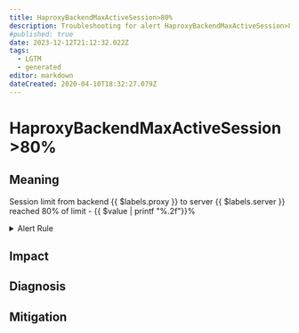 ```yaml
---
title: HaproxyBackendMaxActiveSession>80%
description: Troubleshooting for alert HaproxyBackendMaxActiveSession>80%
#published: true
date: 2023-12-12T21:12:32.022Z
tags: 
  - LGTM
  - generated
editor: markdown
dateCreated: 2020-04-10T18:32:27.079Z
---
```


# HaproxyBackendMaxActiveSession>80%

## Meaning
[//]: # "Short paragraph that explains what the alert means"
Session limit from backend {{ $labels.proxy }} to server {{ $labels.server }} reached 80% of limit - {{ $value | printf "%.2f"}}%

<details>
  <summary>Alert Rule</summary>

{{% rule "haproxy/embedded-exporter-v2.yml" "HaproxyBackendMaxActiveSession>80%" %}}

{{% comment %}}

```yaml
alert: HaproxyBackendMaxActiveSession>80%
expr: ((haproxy_server_max_sessions >0) * 100) / (haproxy_server_limit_sessions > 0) > 80
for: 2m
labels:
    severity: warning
annotations:
    summary: HAProxy backend max active session > 80% (instance {{ $labels.instance }})
    description: |-
        Session limit from backend {{ $labels.proxy }} to server {{ $labels.server }} reached 80% of limit - {{ $value | printf "%.2f"}}%
          VALUE = {{ $value }}
          LABELS = {{ $labels }}
    runbook: https://github.com/srerun/prometheus-alerts/blob/main/content/runbooks/embedded-exporter-v2/HaproxyBackendMaxActiveSession>80%.md

```

{{% /comment %}}

</details>


## Impact
[//]: # "What could / will happen if the alert is not addressed"



## Diagnosis
[//]: # "Steps to take to identify the cause of the problem"



## Mitigation
[//]: # "The steps necessary to resolve the alert"
